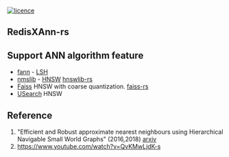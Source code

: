 [![licence](https://img.shields.io/github/license/weedge/redisxann.svg)](https://github.com/weedge/redisxann/blob/master/LICENSE)

## RedisXAnn-rs



## Support ANN algorithm feature
* [fann](https://github.com/fennel-ai/fann) - [LSH](https://en.wikipedia.org/wiki/Locality-sensitive_hashing)
* [nmslib](https://github.com/nmslib) - [HNSW](https://github.com/nmslib/hnswlib) [hnswlib-rs](https://github.com/jean-pierreBoth/hnswlib-rs)
* [Faiss](https://github.com/facebookresearch/faiss) HNSW with coarse quantization. [faiss-rs](https://github.com/Enet4/faiss-rs)
* [USearch](https://github.com/unum-cloud/usearch) HNSW


## Reference
1. "Efficient and Robust approximate nearest neighbours using Hierarchical Navigable Small World Graphs" (2016,2018) [arxiv](https://arxiv.org/abs/1603.09320)
2. https://www.youtube.com/watch?v=QvKMwLjdK-s
